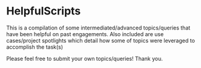 # HelpfulScripts

This is a compilation of some intermediated/advanced topics/queries that have been helpful on past engagements.
Also included are use cases/project spotlights which detail how some of topics were leveraged to accomplish the task(s)

Please feel free to submit your own topics/queries! Thank you.
